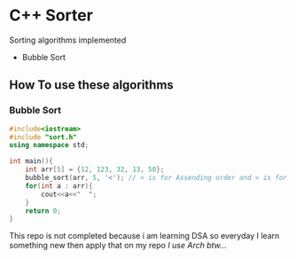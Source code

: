 # C++ Sorter

Sorting algorithms implemented
* Bubble Sort


## How To use  these algorithms
### Bubble Sort
```cpp
#include<iostream>
#include "sort.h"
using namespace std;

int main(){
    int arr[5] = {12, 123, 32, 13, 50};
    bubble_sort(arr, 5, '<'); // < is for Assending order and > is for Decending order
    for(int a : arr){
        cout<<a<<"  ";
    }
    return 0;
}
```

This repo is not completed because i am learning DSA so everyday I learn something new then apply that on my repo
_I use Arch btw..._